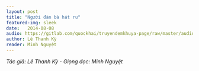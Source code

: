 ```yaml
---
layout: post
title: "Người đàn bà hát ru"
featured-img: sleek
date:   2014-08-08
audio: https://gitlab.com/quockhai/truyendemkhuya-page/raw/master/audio/2014_08_08.mp3 #2014_08_08.mp3
author: Lê Thanh Kỳ
reader: Minh Nguyệt
---
```


*Tác giả: Lê Thanh Kỳ - Giọng đọc: Minh Nguyệt*
